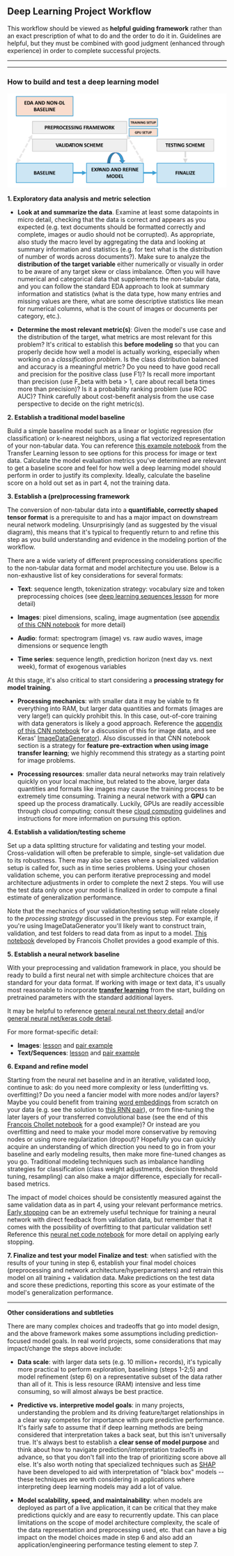 ## Deep Learning Project Workflow

This workflow should be viewed as **helpful guiding framework** rather than an exact prescription of what to do and the order to do it in. Guidelines are helpful, but they must be combined with good judgment (enhanced through experience) in order to complete successful projects.

---
---

### How to build and test a deep learning model

![deep_learning_workflow](images/deep_learning_workflow.png)

**1. Exploratory data analysis and metric selection**

* **Look at and summarize the data**. Examine at least some datapoints in micro detail, checking that the data is correct and appears as you expected (e.g. text documents should be formatted correctly and complete, images or audio should not be corrupted). As appropriate, also study the macro level by aggregating the data and looking at summary information and statistics (e.g. for text what is the distribution of number of words across documents?). Make sure to analyze the **distribution of the target variable** either numerically or visually in order to be aware of any target skew or class imbalance. Often you will have numerical and categorical data that supplements the non-tabular data, and you can follow the standard EDA approach to look at summary information and statistics (what is the data type, how many entries and missing values are there, what are some descriptive statistics like mean for numerical columns, what is the count of images or documents per category, etc.). 

* **Determine the most relevant metric(s)**: Given the model's use case and the distribution of the target, what metrics are most relevant for this problem? It's critical to establish this **before modeling** so that you can properly decide how well a model is actually working, especially when working on a *classification problem*. Is the class distribution balanced and accuracy is a meaningful metric? Do you need to have good recall and precision for the positive class (use F1)? Is recall more important than precision (use F_beta with beta > 1, care about recall beta times more than precision)? Is it a probability ranking problem (use ROC AUC)? Think carefully about cost-benefit analysis from the use case perspective to decide on the right metric(s).

**2. Establish a traditional model baseline**

Build a simple baseline model such as a linear or logistic regression (for classification) or k-nearest neighbors, using a flat vectorized representation of your non-tabular data. You can reference [this example notebook](../transfer-learning/NeuralNet_Features_TransferLearning.ipynb) from the Transfer Learning lesson to see options for this process for image or text data. Calculate the model evaluation metrics you've determined are relevant to get a baseline score and feel for how well a deep learning model should perform in order to justify its complexity. Ideally, calculate the baseline score on a hold out set as in part 4, not the training data.

**3. Establish a (pre)processing framework**

The conversion of non-tabular data into a **quantifiable, correctly shaped tensor format** is a prerequisite to and has a major impact on downstream neural network modeling. Unsurprisingly (and as suggested by the visual diagram), this means that it's typical to frequently return to and refine this step as you build understanding and evidence in the modeling portion of the workflow.

There are a wide variety of different preprocessing considerations specific to the non-tabular data format and model architecture you use. Below is a non-exhaustive list of key considerations for several formats:

* **Text**: sequence length, tokenization strategy: vocabulary size and token preprocessing choices (see [deep learning sequences lesson](../deep-learning-sequences) for more detail)  

* **Images**: pixel dimensions, scaling, image augmentation (see [appendix of this CNN notebook](../deep-learning-convolutions/convolutional_neural_networks.ipynb) for more detail) 

* **Audio**: format: spectrogram (image) vs. raw audio waves, image dimensions or sequence length

* **Time series**: sequence length, prediction horizon (next day vs. next week), format of exogenous variables

At this stage, it's also critical to start considering a **processing strategy for model training**. 

* **Processing mechanics**: with smaller data it may be viable to fit everything into RAM, but larger data quantities and formats (images are very large!) can quickly prohibit this. In this case, out-of-core training with data generators is likely a good approach. Reference the [appendix of this CNN notebook](../deep-learning-convolutions/convolutional_neural_networks.ipynb) for a discussion of this for image data, and see Keras' [ImageDataGenerator](https://www.tensorflow.org/api_docs/python/tf/keras/preprocessing/image/ImageDataGenerator)). Also discussed in that CNN notebook section is a strategy for **feature pre-extraction when using image transfer learning**; we highly recommend this strategy as a starting point for image problems.     

* **Processing resources**: smaller data neural networks may train relatively quickly on your local machine, but related to the above, larger data quantities and formats like images may cause the training process to be extremely time consuming. Training a neural network with a **GPU** can speed up the process dramatically. Luckily, GPUs are readily accessible through cloud computing; consult these [cloud computing](https://github.com/thisismetis/Metis_Fundamentals/tree/main/cloud_computing) guidelines and instructions for more information on pursuing this option.    

**4. Establish a validation/testing scheme**

Set up a data splitting structure for validating and testing your model. Cross-validation will often be preferable to simple, single-set validation due to its robustness. There may also be cases where a specialized validation setup is called for, such as in time series problems. Using your chosen validation scheme, you can perform iterative preprocessing and model architecture adjustments in order to complete the next 2 steps. You will use the test data only once your model is finalized in order to compute a final estimate of generalization performance.

Note that the mechanics of your validation/testing setup will relate closely to the *processing strategy* discussed in the previous step. For example, if you're using ImageDataGenerator you'll likely want to construct train, validation, and test folders to read data from as input to a model. [This notebook](https://github.com/fchollet/deep-learning-with-python-notebooks/blob/master/5.2-using-convnets-with-small-datasets.ipynb) developed by Francois Chollet provides a good example of this.   

**5. Establish a neural network baseline**

With your preprocessing and validation framework in place, you should be ready to build a first neural net with simple architecture choices that are standard for your data format. If working with image or text data, it's usually most reasonable to incorporate [**transfer learning**](../transfer-learning) from the start, building on pretrained parameters with the standard additional layers.

It may be helpful to reference [general neural net theory detail](../neural-net-theory-intro) and/or [general neural net/keras code detail](../neural-net-code-intro).

For more format-specific detail:

* **Images**: [lesson](../deep-learning-convolutions) and [pair example](../../pairs/cnn_practice) 
* **Text/Sequences**: [lesson](../deep-learning-sequences) and [pair example](../../pairs/rnn_practice) 

**6. Expand and refine model** 

Starting from the neural net baseline and in an iterative, validated loop, continue to ask: do you need more complexity or less (underfitting vs. overfitting)? Do you need a fancier model with more nodes and/or layers? Maybe you could benefit from training [word embeddings](../embeddings) from scratch on your data (e.g. see the solution to [this RNN pair](../../pairs/rnn_practice)), or from fine-tuning the later layers of your transferred convolutional base (see the end of this [Francois Chollet notebook](https://github.com/fchollet/deep-learning-with-python-notebooks/blob/master/5.3-using-a-pretrained-convnet.ipynb) for a good example)? Or instead are you overfitting and need to make your model more conservative by removing nodes or using more regularization (dropout)? Hopefully you can quickly acquire an understanding of which direction you need to go in from your baseline and early modeling results, then make more fine-tuned changes as you go. Traditional modeling techniques such as imbalance handling strategies for classification (class weight adjustments, decision threshold tuning, resampling) can also make a major difference, especially for recall-based metrics.

The impact of model choices should be consistently measured against the same validation data as in part 4, using your relevant performance metrics. [Early stopping](https://keras.io/api/callbacks/early_stopping/) can be an extremely useful technique for training a neural network with direct feedback from validation data, but remember that it comes with the possibility of overfitting to that particular validation set! Reference this [neural net code notebook](../neural-net-code-intro/03_Keras_ff.ipynb) for more detail on applying early stopping. 

**7. Finalize and test your model** 
**Finalize and test**: when satisfied with the results of your tuning in step 6, establish your final model choices (preprocessing and network architecture/hyperparameters) and retrain this model on all training + validation data. Make predictions on the test data and score these predictions, reporting this score as your estimate of the model's generalization performance.          

---

**Other considerations and subtleties**

 There are many complex choices and tradeoffs that go into model design, and the above framework makes some assumptions including prediction-focused model goals. In real world projects, some considerations that may impact/change the steps above include:

* **Data scale**: with larger data sets (e.g. 10 million+ records), it's typically more practical to perform exploration, baselining (steps 1-2;5) and model refinement (step 6) on a representative subset of the data rather than all of it. This is less resource (RAM) intensive and less time consuming, so will almost always be best practice.

* **Predictive vs. interpretive model goals**: in many projects, understanding the problem and its driving feature/target relationships in a clear way competes for importance with pure predictive performance. It's fairly safe to assume that if deep learning methods are being considered that interpretation takes a back seat, but this isn't universally true. It's always best to establish a **clear sense of model purpose** and think about how to navigate prediction/interpretation tradeoffs in advance, so that you don't fall into the trap of prioritizing score above all else. It's also worth noting that specialized techniques such as [SHAP](https://github.com/slundberg/shap) have been developed to aid with interpretation of "black box" models -- these techniques are worth considering in applications where interpreting deep learning models may add a lot of value.  

* **Model scalability, speed, and maintainability**: when models are deployed as part of a live application, it can be critical that they make predictions quickly and are easy to recurrently update. This can place limitations on the scope of model architecture complexity, the scale of the data representation and preprocessing used, etc. that can have a big impact on the model choices made in step 6 and also add an application/engineering performance testing element to step 7.
